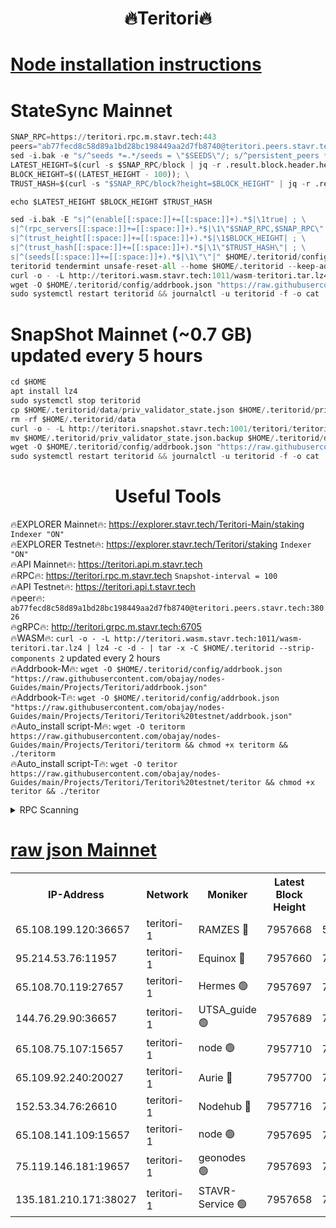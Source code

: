 <h1 align="center"> 🔥Teritori🔥</h1>


[Node installation instructions](https://github.com/obajay/nodes-Guides/tree/main/Projects/Teritori)
=

# StateSync Mainnet
```python
SNAP_RPC=https://teritori.rpc.m.stavr.tech:443
peers="ab77fecd8c58d89a1bd28bc198449aa2d7fb8740@teritori.peers.stavr.tech:38026"
sed -i.bak -e "s/^seeds *=.*/seeds = \"$SEEDS\"/; s/^persistent_peers *=.*/persistent_peers = \"$PEERS\"/" $HOME/.teritorid/config/config.toml
LATEST_HEIGHT=$(curl -s $SNAP_RPC/block | jq -r .result.block.header.height); \
BLOCK_HEIGHT=$((LATEST_HEIGHT - 100)); \
TRUST_HASH=$(curl -s "$SNAP_RPC/block?height=$BLOCK_HEIGHT" | jq -r .result.block_id.hash)

echo $LATEST_HEIGHT $BLOCK_HEIGHT $TRUST_HASH

sed -i.bak -E "s|^(enable[[:space:]]+=[[:space:]]+).*$|\1true| ; \
s|^(rpc_servers[[:space:]]+=[[:space:]]+).*$|\1\"$SNAP_RPC,$SNAP_RPC\"| ; \
s|^(trust_height[[:space:]]+=[[:space:]]+).*$|\1$BLOCK_HEIGHT| ; \
s|^(trust_hash[[:space:]]+=[[:space:]]+).*$|\1\"$TRUST_HASH\"| ; \
s|^(seeds[[:space:]]+=[[:space:]]+).*$|\1\"\"|" $HOME/.teritorid/config/config.toml
teritorid tendermint unsafe-reset-all --home $HOME/.teritorid --keep-addr-book
curl -o - -L http://teritori.wasm.stavr.tech:1011/wasm-teritori.tar.lz4 | lz4 -c -d - | tar -x -C $HOME/.teritorid --strip-components 2
wget -O $HOME/.teritorid/config/addrbook.json "https://raw.githubusercontent.com/obajay/nodes-Guides/main/Projects/Teritori/addrbook.json"
sudo systemctl restart teritorid && journalctl -u teritorid -f -o cat
```

# SnapShot Mainnet (~0.7 GB) updated every 5 hours
```python
cd $HOME
apt install lz4
sudo systemctl stop teritorid
cp $HOME/.teritorid/data/priv_validator_state.json $HOME/.teritorid/priv_validator_state.json.backup
rm -rf $HOME/.teritorid/data
curl -o - -L http://teritori.snapshot.stavr.tech:1001/teritori/teritori-snap.tar.lz4 | lz4 -c -d - | tar -x -C $HOME/.teritorid --strip-components 2
mv $HOME/.teritorid/priv_validator_state.json.backup $HOME/.teritorid/data/priv_validator_state.json
wget -O $HOME/.teritorid/config/addrbook.json "https://raw.githubusercontent.com/obajay/nodes-Guides/main/Projects/Teritori/addrbook.json"
sudo systemctl restart teritorid && journalctl -u teritorid -f -o cat
```
 <h1 align="center"> Useful Tools</h1>

🔥EXPLORER Mainnet🔥:      https://explorer.stavr.tech/Teritori-Main/staking      `Indexer "ON"` \
🔥EXPLORER Testnet🔥:        https://explorer.stavr.tech/Teritori/staking            `Indexer "ON"` \
🔥API Mainnet🔥:                   https://teritori.api.m.stavr.tech \
🔥RPC🔥:                                   https://teritori.rpc.m.stavr.tech                         `Snapshot-interval = 100` \
🔥API Testnet🔥:                     https://teritori.api.t.stavr.tech \
🔥peer🔥:                     `ab77fecd8c58d89a1bd28bc198449aa2d7fb8740@teritori.peers.stavr.tech:38026` \
🔥gRPC🔥:                                http://teritori.grpc.m.stavr.tech:6705 \
🔥WASM🔥: ```curl -o - -L http://teritori.wasm.stavr.tech:1011/wasm-teritori.tar.lz4 | lz4 -c -d - | tar -x -C $HOME/.teritorid --strip-components 2``` updated every 2 hours \
🔥Addrbook-M🔥:    ```wget -O $HOME/.teritorid/config/addrbook.json "https://raw.githubusercontent.com/obajay/nodes-Guides/main/Projects/Teritori/addrbook.json"``` \
🔥Addrbook-T🔥:    ```wget -O $HOME/.teritorid/config/addrbook.json "https://raw.githubusercontent.com/obajay/nodes-Guides/main/Projects/Teritori/Teritori%20testnet/addrbook.json"``` \
🔥Auto_install script-M🔥: ```wget -O teritorm https://raw.githubusercontent.com/obajay/nodes-Guides/main/Projects/Teritori/teritorm && chmod +x teritorm && ./teritorm``` \
🔥Auto_install script-T🔥: ```wget -O teritor https://raw.githubusercontent.com/obajay/nodes-Guides/main/Projects/Teritori/Teritori%20testnet/teritor && chmod +x teritor && ./teritor```

<details>
<summary>RPC Scanning</summary>

<h2 align="center"> We scan nodes in real time every 4 hours. And we provide the final result of RPC endpoints.
We cannot influence the operation of these nodes in any way. </h2>


```python
If Voting Power is higher than 0 --> then the Node is a validator of the network and may be subject to attack and be a potential threat to the chain.
```
```python
We marked such validators with a red symbol
```

</details>

[raw json Mainnet](https://rpc-check.teritorim.stavr.tech/teritorim/rpc-teritorim-result.json)
=



<table><tr><th>IP-Address</th><th>Network</th><th>Moniker</th><th>Latest Block Height</th><th>Earliest Block Height</th><th>Catching Up</th><th>Tx Index</th><th>Voting Power</th><th>Scan Time</th></tr><tr><td>65.108.199.120:36657</td><td>teritori-1</td><td>RAMZES 🔴</td><td>7957668</td><td>5996001</td><td>False</td><td>on</td><td>787915</td><td>2024-03-20T23:14:25.498299499UTC</td></tr><tr><td>95.214.53.76:11957</td><td>teritori-1</td><td>Equinox 🔴</td><td>7957660</td><td>7203180</td><td>False</td><td>on</td><td>1540089</td><td>2024-03-20T23:13:38.102594925UTC</td></tr><tr><td>65.108.70.119:27657</td><td>teritori-1</td><td>Hermes 🟢</td><td>7957697</td><td>7203180</td><td>False</td><td>on</td><td>0</td><td>2024-03-20T23:17:15.652885182UTC</td></tr><tr><td>144.76.29.90:36657</td><td>teritori-1</td><td>UTSA_guide 🟢</td><td>7957689</td><td>7208001</td><td>False</td><td>on</td><td>0</td><td>2024-03-20T23:16:32.366371627UTC</td></tr><tr><td>65.108.75.107:15657</td><td>teritori-1</td><td>node 🟢</td><td>7957710</td><td>7358868</td><td>False</td><td>on</td><td>0</td><td>2024-03-20T23:18:29.042988876UTC</td></tr><tr><td>65.109.92.240:20027</td><td>teritori-1</td><td>Aurie 🔴</td><td>7957700</td><td>7568001</td><td>False</td><td>on</td><td>119310</td><td>2024-03-20T23:17:34.379469857UTC</td></tr><tr><td>152.53.34.76:26610</td><td>teritori-1</td><td>Nodehub 🔴</td><td>7957716</td><td>7580883</td><td>False</td><td>on</td><td>65696</td><td>2024-03-20T23:19:02.925558475UTC</td></tr><tr><td>65.108.141.109:15657</td><td>teritori-1</td><td>node 🟢</td><td>7957695</td><td>7714496</td><td>False</td><td>on</td><td>0</td><td>2024-03-20T23:17:08.510630592UTC</td></tr><tr><td>75.119.146.181:19657</td><td>teritori-1</td><td>geonodes 🟢</td><td>7957693</td><td>7747478</td><td>False</td><td>on</td><td>0</td><td>2024-03-20T23:16:51.583334081UTC</td></tr><tr><td>135.181.210.171:38027</td><td>teritori-1</td><td>STAVR-Service 🟢</td><td>7957658</td><td>7954701</td><td>False</td><td>on</td><td>0</td><td>2024-03-20T23:13:31.599805512UTC</td></tr></table>
